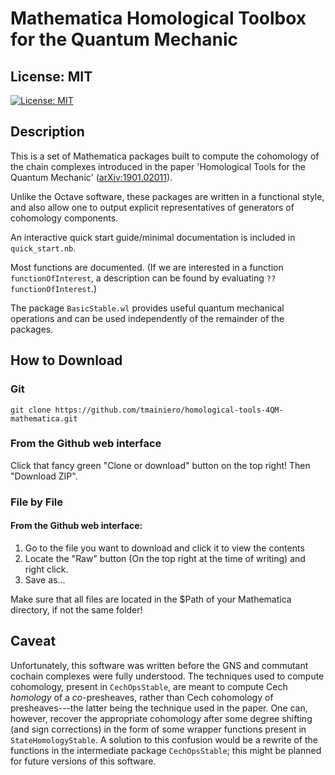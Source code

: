 # Mathematica Homological Toolbox for the Quantum Mechanic

## License: MIT 
[![License: MIT](https://img.shields.io/badge/License-MIT-yellow.svg)](https://opensource.org/licenses/MIT)

## Description
This is a set of Mathematica packages built to compute the cohomology of the chain complexes introduced in the paper 'Homological Tools for the Quantum Mechanic' ([arXiv:1901.02011](https://arxiv.org/abs/1901.02011)).

Unlike the Octave software, these packages are written in a functional style, and also allow one to output explicit representatives of generators of cohomology components. 

An interactive quick start guide/minimal documentation is included in `quick_start.nb`.

Most functions are documented.  (If we are interested in a function `functionOfInterest`, a description can be found by evaluating `??functionOfInterest`.)

The package `BasicStable.wl` provides useful quantum mechanical operations and can be used independently of the remainder of the packages.

## How to Download

### Git

`git clone https://github.com/tmainiero/homological-tools-4QM-mathematica.git`


### From the Github web interface
Click that fancy green "Clone or download" button on the top right!
Then "Download ZIP".


### File by File

#### From the Github web interface:
1. Go to the file you want to download and click it to view the contents
2. Locate the "Raw" button (On the top right at the time of writing) and right click.
3. Save as...

Make sure that all files are located in the $Path of your Mathematica directory, if not the same folder!


## Caveat
Unfortunately, this software was written before the GNS and commutant cochain complexes were fully understood.  The techniques used to compute cohomology, present in `CechOpsStable`, are meant to compute Cech *homology* of a *co*-presheaves, rather than Cech cohomology of presheaves---the latter being the technique used in the paper.  One can, however, recover the appropriate cohomology after some degree shifting (and sign corrections) in the form of some wrapper functions present in `StateHomologyStable`.  A solution to this confusion would be a rewrite of the functions in the intermediate package `CechOpsStable`; this might be planned for future versions of this software.
